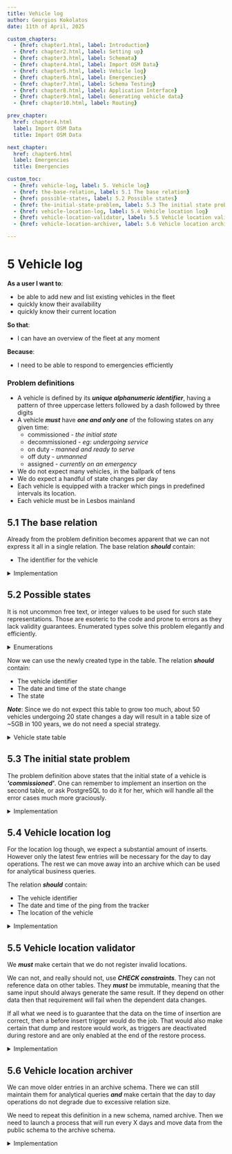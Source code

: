 ```yaml
---
title: Vehicle log
author: Georgios Kokolatos
date: 11th of April, 2025

custom_chapters:
  - {href: chapter1.html, label: Introduction}
  - {href: chapter2.html, label: Setting up}
  - {href: chapter3.html, label: Schemata}
  - {href: chapter4.html, label: Import OSM Data}
  - {href: chapter5.html, label: Vehicle log}
  - {href: chapter6.html, label: Emergencies}
  - {href: chapter7.html, label: Schema Testing}
  - {href: chapter8.html, label: Application Interface}
  - {href: chapter9.html, label: Generating vehicle data}
  - {href: chapter10.html, label: Routing}

prev_chapter:
  href: chapter4.html
  label: Import OSM Data
  title: Import OSM Data

next_chapter:
  href: chapter6.html
  label: Emergencies
  title: Emergencies

custom_toc:
  - {href: vehicle-log, label: 5. Vehicle log}
  - {href: the-base-relation, label: 5.1 The base relation}
  - {href: possible-states, label: 5.2 Possible states}
  - {href: the-initial-state-problem, label: 5.3 The initial state problem}
  - {href: vehicle-location-log, label: 5.4 Vehicle location log}
  - {href: vehicle-location-validator, label: 5.5 Vehicle location validator}
  - {href: vehicle-location-archiver, label: 5.6 Vehicle location archiver}

---
```


# 5 Vehicle log

**As a user I want to**:

* be able to add new and list existing vehicles in the fleet
* quickly know their availability
* quickly know their current location

**So that**:

* I can have an overview of the fleet at any moment

**Because**:

* I need to be able to respond to emergencies efficiently

### Problem definitions 

* A vehicle is defined by its ***unique alphanumeric identifier***, having a
  pattern of three uppercase letters followed by a dash followed by three digits
* A vehicle ***must*** have ***one and only one*** of the following states on
  any given time:
  * commissioned           - *the initial state*
  * decommissioned         - *eg: undergoing service*
  * on duty                - *manned and ready to serve*
  * off duty               - *unmanned*
  * assigned               - *currently on an emergency*
* We do not expect many vehicles, in the ballpark of tens
* We do expect a handful of state changes per day
* Each vehicle is equipped with a tracker which pings in predefined intervals its
  location.
* Each vehicle must be in Lesbos mainland

## 5.1 The base relation

Already from the problem definition becomes apparent that we can not express it
all in a single relation. The base relation ***should*** contain:

* The identifier for the vehicle

<details>
<summary>Implementation</summary>
```sql
CREATE TABLE vehicles (
    id serial PRIMARY KEY,
    fleet_id varchar(8) UNIQUE NOT NULL,
    CONSTRAINT
        valid_fleet_identifier
    CHECK (
        fleet_id ~ '^[A-Z]{3}-[0-9]{3}$'
    )
);
COMMENT ON TABLE
    vehicles
IS
    'Base relation for vehicles';
```
</details>

## 5.2 Possible states

It is not uncommon free text, or integer values to be used for such state
representations. Those are esoteric to the code and prone to errors as they lack
validity guarantees. Enumerated types solve this problem elegantly and
efficiently.

<details>
<summary>Enumerations</summary>

```sql
CREATE TYPE
    vehicle_state_enum 
AS ENUM (
    'commissioned',
    'decommissioned',
    'on duty',
    'off duty',
    'assigned'
);
COMMENT ON TYPE vehicle_state_enum IS
'This enumerated type represents possible states of a vehicle in the fleet:
 - commissioned: The vehicle is active and ready for assignment.
 - decommissioned: The vehicle is currently not in active use.
 - on duty: The vehicle is currently active in the field.
 - off duty: The vehicle is idle.
 - assigned: The vehicle has been assigned to an emergency.
';
```
</details>

Now we can use the newly created type in the table. The relation ***should***
contain:

* The vehicle identifier
* The date and time of the state change
* The state

***Note***: Since we do not expect this table to grow too much, about 50
vehicles undergoing 20 state changes a day will result in a table size of ~5GB
in 100 years, we do not need a special strategy.

<details>
<summary>Vehicle state table</summary>

```sql
CREATE TABLE vehicle_state (
	state_id serial PRIMARY KEY,
	vehicle_id integer REFERENCES vehicles (id) ON DELETE CASCADE NOT NULL,
	timestamp timestamptz NOT NULL DEFAULT CURRENT_TIMESTAMP,
	state vehicle_state_enum NOT NULL,
	UNIQUE (vehicle_id, timestamp, state)
);
COMMENT ON TABLE
    vehicle_state
IS
    'A log for the state of each vehicle at a given time'
;
```
</details>

## 5.3 The initial state problem

The problem definition above states that the initial state of a vehicle is
***'commissioned'***. One can remember to implement an insertion on the second
table, or ask PostgreSQL to do it for her, which will handle all the error cases
much more graciously.

<details>
<summary>Implementation</summary>

```sql
CREATE OR REPLACE FUNCTION fn_vehicle_initial_state()
RETURNS TRIGGER AS
$body$
BEGIN
    INSERT INTO
        vehicle_state (vehicle_id, state)
    VALUES
        (NEW.id, 'commissioned');
    RETURN NEW;
END;
$body$
LANGUAGE plpgsql;
```
```sql
CREATE TRIGGER
    after_insert_vehicles
AFTER INSERT ON
    vehicles
FOR EACH ROW EXECUTE FUNCTION 
    fn_vehicle_initial_state();
```

A couple of notes:

* We want an AFTER action because otherwise the foreign key constrain
  will fail as the row is not yet inserted
* Both insert action happen on the same transaction horizon, obviously not
  the same ctid though
* Both inserts have to succeed otherwise, both inserts fail. This
  guarantees that there will not be vehicle entries without at least one
  vehicle_state entry

</details>

## 5.4 Vehicle location log

For the location log though, we expect a substantial amount of inserts. However
only the latest few entries will be necessary for the day to day operations. The
rest we can move away into an archive which can be used for analytical business
queries.

The relation ***should*** contain:

* The vehicle identifier
* The date and time of the ping from the tracker
* The location of the vehicle

<details>
<summary>Implementation</summary>

```sql
CREATE TABLE vehicle_location (
	location_id bigserial PRIMARY KEY,
	vehicle_id integer REFERENCES vehicles (id) ON DELETE CASCADE NOT NULL,
	timestamp timestamptz NOT NULL DEFAULT CURRENT_TIMESTAMP,
	location geometry(POINT, 2100) NOT NULL, -- The Hellenic SRID, EGSA87
	UNIQUE (vehicle_id, timestamp, location)
);
COMMENT ON TABLE
    vehicle_location
IS
    'A log for the location of each vehicle at a given time'
;
```

</details>

## 5.5 Vehicle location validator

We ***must*** make certain that we do not register invalid locations.

We can not, and really should not, use ***CHECK constraints***. They can not
reference data on other tables. They ***must*** be immutable, meaning that the
same input should always generate the same result. If they depend on other data
then that requirement will fail when the dependent data changes.

If all what we need is to guarantee that the data on the time of insertion are
correct, then a before insert trigger would do the job. That would also make
certain that dump and restore would work, as triggers are deactivated during
restore and are only enabled at the end of the restore process.

<details>
<summary>Implementation</summary>

```sql
CREATE OR REPLACE FUNCTION fn_location_check ()
RETURNS TRIGGER AS
$body$
DECLARE
    check_way osm_raw_data.planet_osm_polygon.way%TYPE;
BEGIN
    SELECT
        way INTO check_way
    FROM
        osm_raw_data.planet_osm_polygon
    WHERE
        name = 'Λέσβος' AND
        place = 'island';
 
    IF NOT ST_Contains(check_way, NEW.location) THEN
        RAISE EXCEPTION 'Location (%) out of bounds', ST_AsText(NEW.location)
            USING HINT = 'Please check that the location is within Lesvos';
    END IF;
    RETURN NEW;
END;
$body$
LANGUAGE plpgsql;

CREATE TRIGGER
    vehicle_location_insert check
BEFORE INSERT ON
    vehicle_location
FOR EACH ROW EXECUTE FUNCTION
    fn_location_check()
;

CREATE TRIGGER
    vehicle_location_update_check
BEFORE UPDATE ON
    vehicle_location
FOR EACH ROW
WHEN (OLD.location IS DISTINCT FROM NEW.location)
EXECUTE FUNCTION
    fn_location_check()
;
```

</details>

## 5.6 Vehicle location archiver

We can move older entries in an archive schema. There we can still maintain
them for analytical queries ***and*** make certain that the day to day
operations do not degrade due to excessive relation size.

We need to repeat this definition in a new schema, named archive. Then we need
to launch a process that will run every X days and move data from the public
schema to the archive schema.

<details>
<summary>Implementation</summary>

```sql
CREATE SCHEMA IF NOT EXISTS archive;

CREATE TABLE archive.vehicle_location (
    LIKE public.vehicle_location
);
COMMENT ON TABLE
    archive.vehicle_location
IS
    'Historical entries of vehicle_location table'
;
```

Then we create the archive function and attach it to a delete trigger.

```sql
CREATE OR REPLACE FUNCTION fn_vehicle_location_archive ()
RETURNS TRIGGER AS
$body$
BEGIN
    INSERT INTO
        archive.vehicle_location
    VALUES
        (OLD.*);
    RETURN OLD;
END;
$body$
LANGUAGE plpgsql;

CREATE TRIGGER
    vehicle_location_archive
AFTER DELETE ON
    vehicle_location
FOR EACH ROW EXECUTE FUNCTION
    fn_vehicle_location_archive()
;
```

Finally we create a cron job to archive location events every day five minutes
past midnight.

```sql
CREATE EXTENSION IF NOT EXISTS pg_cron;
SELECT
    cron.schedule(
        '5 0 * * *',                                    -- Minute Hour Day Month Weekday
        $body$
            DELETE FROM
                public.vehicle_location
            WHERE
                timestamp < NOW() - INTERVAL '1 WEEK'
        $body$
    );
```
</details>
